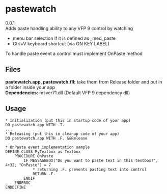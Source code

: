 # pastewatch

0.0.1<br>
Adds paste handling ability to any VFP 9 control by watching
* menu bar selection if it is defined as _med_paste
* Ctrl+V keyboard shortcut (via ON KEY LABEL)

To handle paste event a control must implement OnPaste method<br>


## Files
<b>pastewatch.app, pastewatch.fll:</b> take them from Release folder and put in a folder inside your app
<br>
<b>Dependencies:</b> msvcr71.dll (Default VFP 9 dependency dll)

## Usage
```
* Initialization (put this in startup code of your app)
DO pastewatch.app WITH .T. 
...
* Releasing (put this in cleanup code of your app)
DO pastewatch.app WITH .F. &&Release
```

```
* OnPaste event implementation sample
DEFINE CLASS MyTextbox as Textbox
    PROCEDURE OnPaste
        IF MESSAGEBOX("Do you want to paste text in this textbox?", 4+32, "OnPaste") = 7
            * returning .F. prevents pasting text into control
            RETURN .F.
        ENDIF
    ENDPROC
ENDDEFINE
```
